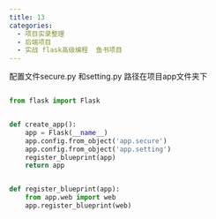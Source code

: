 ```yaml
---
title: 13
categories:
  - 项目实录整理
  - 后端项目
  - 实战 flask高级编程  鱼书项目
---
```


配置文件secure.py 和setting.py 路径在项目app文件夹下

``` python

from flask import Flask


def create_app():
    app = Flask(__name__)
    app.config.from_object('app.secure')
    app.config.from_object('app.setting')
    register_blueprint(app)
    return app


def register_blueprint(app):
    from app.web import web
    app.register_blueprint(web)
    
```


